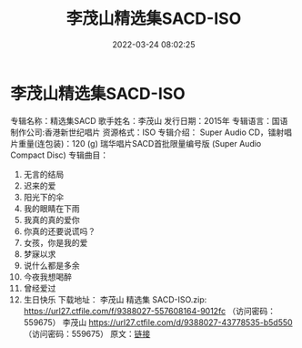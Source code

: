 ﻿---
title: 李茂山精选集SACD-ISO
date: 2022-03-24 08:02:25
categories: WAV车载音乐、镜像
tags: 华语中文
---
# 李茂山精选集SACD-ISO

专辑名称：精选集SACD
歌手姓名：李茂山
发行日期：2015年
专辑语言：国语
制作公司:香港新世纪唱片
资源格式：ISO
专辑介绍： Super Audio CD，镭射唱片重量(连包装)：120 (g) 瑞华唱片SACD首批限量编号版
(Super Audio Compact Disc)
专辑曲目：
01. 无言的结局
02. 迟来的爱
03. 阳光下的伞
04. 我的眼睛在下雨
05. 我真的真的爱你
06. 你真的还要说谎吗？
07. 女孩，你是我的爱
08. 梦寐以求
09. 说什么都是多余
10. 今夜我想喝醉
11. 曾经爱过
12. 生日快乐
下载地址：
李茂山 精选集 SACD-ISO.zip: https://url27.ctfile.com/f/9388027-557608164-9012fc
（访问密码：559675）
李茂山
https://url27.ctfile.com/d/9388027-43778535-b5d550
（访问密码：559675）
原文：[链接](https://blog.sina.com.cn/s/blog_1647c7e7601030wci.html)
